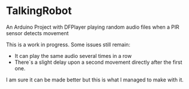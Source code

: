 # TalkingRobot
An Arduino Project with DFPlayer playing random audio files when a PIR sensor detects movement

This is a work in progress. Some issues still remain: 
 - It can play the same audio several times in a row 
 - There´s a slight delay upon a second movement directly after the first one. 
 
 I am sure it can be made better but this is what I managed to make with it. 
